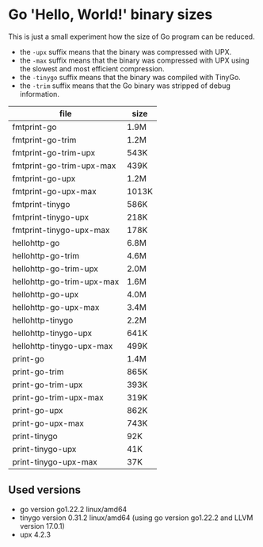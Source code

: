 # Go 'Hello, World!' binary sizes

This is just a small experiment how the size of Go program can be reduced.

- the `-upx` suffix means that the binary was compressed with UPX.
- the `-max` suffix means that the binary was compressed with UPX using the
  slowest and most efficient compression.
- the `-tinygo` suffix means that the binary was compiled with TinyGo.
- the `-trim` suffix means that the Go binary was stripped of debug information.

| file                      | size  |
|---------------------------|-------|
| fmtprint-go               | 1.9M  |
| fmtprint-go-trim          | 1.2M  |
| fmtprint-go-trim-upx      | 543K  |
| fmtprint-go-trim-upx-max  | 439K  |
| fmtprint-go-upx           | 1.2M  |
| fmtprint-go-upx-max       | 1013K |
| fmtprint-tinygo           | 586K  |
| fmtprint-tinygo-upx       | 218K  |
| fmtprint-tinygo-upx-max   | 178K  |
| hellohttp-go              | 6.8M  |
| hellohttp-go-trim         | 4.6M  |
| hellohttp-go-trim-upx     | 2.0M  |
| hellohttp-go-trim-upx-max | 1.6M  |
| hellohttp-go-upx          | 4.0M  |
| hellohttp-go-upx-max      | 3.4M  |
| hellohttp-tinygo          | 2.2M  |
| hellohttp-tinygo-upx      | 641K  |
| hellohttp-tinygo-upx-max  | 499K  |
| print-go                  | 1.4M  |
| print-go-trim             | 865K  |
| print-go-trim-upx         | 393K  |
| print-go-trim-upx-max     | 319K  |
| print-go-upx              | 862K  |
| print-go-upx-max          | 743K  |
| print-tinygo              | 92K   |
| print-tinygo-upx          | 41K   |
| print-tinygo-upx-max      | 37K   |

## Used versions

- go version go1.22.2 linux/amd64
- tinygo version 0.31.2 linux/amd64
  (using go version go1.22.2 and LLVM version 17.0.1)
- upx 4.2.3